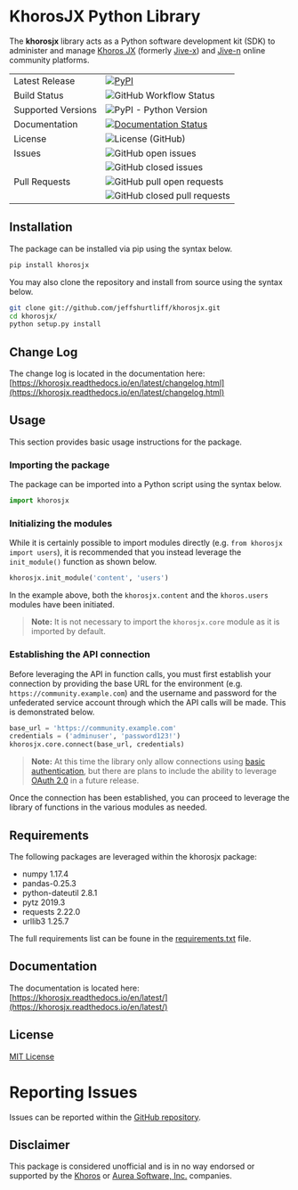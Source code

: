 # KhorosJX Python Library
The  **khorosjx**  library acts as a Python software development kit (SDK) to administer and manage  [Khoros JX](https://community.khoros.com/t5/Atlas-Insights-Blog/Lithium-and-Jive-x-It-s-Official/ba-p/325465)  (formerly  [Jive-x](https://www.prnewswire.com/news-releases/lithium-technologies-completes-acquisition-of-external-online-community-business-from-jive-300531058.html)) and  [Jive-n](https://www.jivesoftware.com/)  online community platforms.

<table>
    <tr>
        <td>Latest Release</td>
        <td>
            <a href='https://pypi.org/project/khorosjx/'>
                <img alt="PyPI" src="https://img.shields.io/pypi/v/khorosjx">
            </a>
        </td>
    </tr>
    <tr>
        <td>Build Status</td>
        <td>
            <img alt="GitHub Workflow Status" 
            src="https://img.shields.io/github/workflow/status/jeffshurtliff/khorosjx/Python package">
        </td>
    </tr>
    <tr>
        <td>Supported Versions</td>
        <td>
            <img alt="PyPI - Python Version" src="https://img.shields.io/pypi/pyversions/khorosjx">
        </td>
    </tr>
    <tr>
        <td>Documentation</td>
        <td>
            <a href='https://khorosjx.readthedocs.io/en/latest/?badge=latest'>
                <img src='https://readthedocs.org/projects/khorosjx/badge/?version=latest' alt='Documentation Status' />
            </a>
        </td>
    </tr>
    <tr>
        <td>License</td>
        <td>
            <img alt="License (GitHub)" src="https://img.shields.io/github/license/jeffshurtliff/khorosjx">
        </td>
    </tr>
    <tr>
        <td style="vertical-align: top;">Issues</td>
        <td>
            <img style="margin-bottom:5px;" alt="GitHub open issues" src="https://img.shields.io/github/issues-raw/jeffshurtliff/khorosjx"><br />
            <img alt="GitHub closed issues" src="https://img.shields.io/github/issues-closed-raw/jeffshurtliff/khorosjx">
        </td>
    </tr>
    <tr>
        <td style="vertical-align: top;">Pull Requests</td>
        <td>
            <img style="margin-bottom:5px;" alt="GitHub pull open requests" src="https://img.shields.io/github/issues-pr-raw/jeffshurtliff/khorosjx"><br />
            <img alt="GitHub closed pull requests" src="https://img.shields.io/github/issues-pr-closed-raw/jeffshurtliff/khorosjx">
        </td>
    </tr>
</table>

## Installation
The package can be installed via pip using the syntax below.

``` sh
pip install khorosjx
```

You may also clone the repository and install from source using the syntax below.

```sh
git clone git://github.com/jeffshurtliff/khorosjx.git
cd khorosjx/
python setup.py install
```

## Change Log
The change log is located in the documentation here: [https://khorosjx.readthedocs.io/en/latest/changelog.html](https://khorosjx.readthedocs.io/en/latest/changelog.html)

## Usage
This section provides basic usage instructions for the package.


### Importing the package
The package can be imported into a Python script using the syntax below.

``` python
import khorosjx
```

### Initializing the modules
While it is certainly possible to import modules directly (e.g. ``from khorosjx import users``), it is recommended that you instead leverage the ``init_module()`` function as shown below.

``` python
khorosjx.init_module('content', 'users')
```

In the example above, both the ``khorosjx.content`` and the ``khoros.users`` modules have been initiated.

>**Note:** It is not necessary to import the ``khorosjx.core`` module as it is imported by default.

### Establishing the API connection
Before leveraging the API in function calls, you must first establish your connection by providing the base URL for the environment (e.g. ``https://community.example.com``) and the username and password for the unfederated service account through which the API calls will be made. This is demonstrated below.

``` python
base_url = 'https://community.example.com'
credentials = ('adminuser', 'password123!')
khorosjx.core.connect(base_url, credentials)
```

>**Note:** At this time the library only allow connections using [basic authentication](https://developers.jivesoftware.com/api/v3/cloud/rest/index.html#authentication), but there are plans to include the ability to leverage  [OAuth 2.0](https://developers.jivesoftware.com/api/v3/cloud/rest/AuthorizationEntity.html)  in a future release.

Once the connection has been established, you can proceed to leverage the library of functions in the various modules as needed.

## Requirements
The following packages are leveraged within the khorosjx package:
* numpy 1.17.4
* pandas-0.25.3
* python-dateutil 2.8.1
* pytz 2019.3
* requests 2.22.0
* urllib3 1.25.7

The full requirements list can be foune in the [requirements.txt](https://github.com/jeffshurtliff/khorosjx/blob/master/requirements.txt) file.

## Documentation
The documentation is located here: [https://khorosjx.readthedocs.io/en/latest/](https://khorosjx.readthedocs.io/en/latest/)

## License
[MIT License](https://github.com/jeffshurtliff/khorosjx/blob/master/LICENSE)

# Reporting Issues
Issues can be reported within the [GitHub repository](https://github.com/jeffshurtliff/khorosjx/issues).

## Disclaimer
This package is considered unofficial and is in no way endorsed or supported by the [Khoros](https://www.builtinaustin.com/company/khoros) or [Aurea Software, Inc.](https://www.jivesoftware.com/) companies.